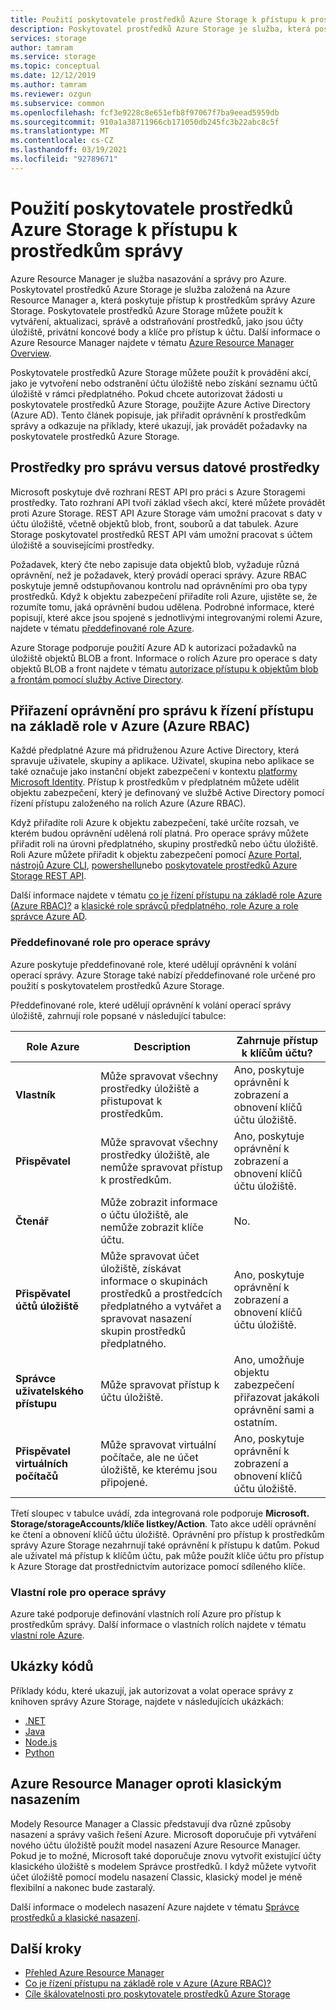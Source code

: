 ```yaml
---
title: Použití poskytovatele prostředků Azure Storage k přístupu k prostředkům správy
description: Poskytovatel prostředků Azure Storage je služba, která poskytuje přístup k prostředkům správy pro Azure Storage. Poskytovatele prostředků Azure Storage můžete použít k vytváření, aktualizaci, správě a odstraňování prostředků, jako jsou účty úložiště, privátní koncové body a klíče pro přístup k účtu.
services: storage
author: tamram
ms.service: storage
ms.topic: conceptual
ms.date: 12/12/2019
ms.author: tamram
ms.reviewer: ozgun
ms.subservice: common
ms.openlocfilehash: fcf3e9228c8e651efb8f97067f7ba9eead5959db
ms.sourcegitcommit: 910a1a38711966cb171050db245fc3b22abc8c5f
ms.translationtype: MT
ms.contentlocale: cs-CZ
ms.lasthandoff: 03/19/2021
ms.locfileid: "92789671"
---
```

# <a name="use-the-azure-storage-resource-provider-to-access-management-resources"></a>Použití poskytovatele prostředků Azure Storage k přístupu k prostředkům správy

Azure Resource Manager je služba nasazování a správy pro Azure. Poskytovatel prostředků Azure Storage je služba založená na Azure Resource Manager a, která poskytuje přístup k prostředkům správy Azure Storage. Poskytovatele prostředků Azure Storage můžete použít k vytváření, aktualizaci, správě a odstraňování prostředků, jako jsou účty úložiště, privátní koncové body a klíče pro přístup k účtu. Další informace o Azure Resource Manager najdete v tématu [Azure Resource Manager Overview](../../azure-resource-manager/management/overview.md).

Poskytovatele prostředků Azure Storage můžete použít k provádění akcí, jako je vytvoření nebo odstranění účtu úložiště nebo získání seznamu účtů úložiště v rámci předplatného. Pokud chcete autorizovat žádosti u poskytovatele prostředků Azure Storage, použijte Azure Active Directory (Azure AD). Tento článek popisuje, jak přiřadit oprávnění k prostředkům správy a odkazuje na příklady, které ukazují, jak provádět požadavky na poskytovatele prostředků Azure Storage.

## <a name="management-resources-versus-data-resources"></a>Prostředky pro správu versus datové prostředky

Microsoft poskytuje dvě rozhraní REST API pro práci s Azure Storagemi prostředky. Tato rozhraní API tvoří základ všech akcí, které můžete provádět proti Azure Storage. REST API Azure Storage vám umožní pracovat s daty v účtu úložiště, včetně objektů blob, front, souborů a dat tabulek. Azure Storage poskytovatel prostředků REST API vám umožní pracovat s účtem úložiště a souvisejícími prostředky.

Požadavek, který čte nebo zapisuje data objektů blob, vyžaduje různá oprávnění, než je požadavek, který provádí operaci správy. Azure RBAC poskytuje jemně odstupňovanou kontrolu nad oprávněními pro oba typy prostředků. Když k objektu zabezpečení přiřadíte roli Azure, ujistěte se, že rozumíte tomu, jaká oprávnění budou udělena. Podrobné informace, které popisují, které akce jsou spojené s jednotlivými integrovanými rolemi Azure, najdete v tématu [předdefinované role Azure](../../role-based-access-control/built-in-roles.md).

Azure Storage podporuje použití Azure AD k autorizaci požadavků na úložiště objektů BLOB a front. Informace o rolích Azure pro operace s daty objektů BLOB a front najdete v tématu [autorizace přístupu k objektům blob a frontám pomocí služby Active Directory](storage-auth-aad.md).

## <a name="assign-management-permissions-with-azure-role-based-access-control-azure-rbac"></a>Přiřazení oprávnění pro správu k řízení přístupu na základě role v Azure (Azure RBAC)

Každé předplatné Azure má přidruženou Azure Active Directory, která spravuje uživatele, skupiny a aplikace. Uživatel, skupina nebo aplikace se také označuje jako instanční objekt zabezpečení v kontextu [platformy Microsoft Identity](../../active-directory/develop/index.yml). Přístup k prostředkům v předplatném můžete udělit objektu zabezpečení, který je definovaný ve službě Active Directory pomocí řízení přístupu založeného na rolích Azure (Azure RBAC).

Když přiřadíte roli Azure k objektu zabezpečení, také určíte rozsah, ve kterém budou oprávnění udělená rolí platná. Pro operace správy můžete přiřadit roli na úrovni předplatného, skupiny prostředků nebo účtu úložiště. Roli Azure můžete přiřadit k objektu zabezpečení pomocí [Azure Portal](https://portal.azure.com/), [nástrojů Azure CLI](/cli/azure/install-classic-cli), [powershellu](/powershell/azure/)nebo [poskytovatele prostředků Azure Storage REST API](/rest/api/storagerp).

Další informace najdete v tématu [co je řízení přístupu na základě role Azure (Azure RBAC)?](../../role-based-access-control/overview.md) a [klasické role správců předplatného, role Azure a role správce Azure AD](../../role-based-access-control/rbac-and-directory-admin-roles.md).

### <a name="built-in-roles-for-management-operations"></a>Předdefinované role pro operace správy

Azure poskytuje předdefinované role, které udělují oprávnění k volání operací správy. Azure Storage také nabízí předdefinované role určené pro použití s poskytovatelem prostředků Azure Storage.

Předdefinované role, které udělují oprávnění k volání operací správy úložiště, zahrnují role popsané v následující tabulce:

|    Role Azure    |    Description    |    Zahrnuje přístup k klíčům účtu?    |
|---------------------------------|------------------------------------------------------------------------------------------------------------------------------------------------------------------------|---------------------------------------------------------------------------------------|
| **Vlastník** | Může spravovat všechny prostředky úložiště a přistupovat k prostředkům.  | Ano, poskytuje oprávnění k zobrazení a obnovení klíčů účtu úložiště. |
| **Přispěvatel**  | Může spravovat všechny prostředky úložiště, ale nemůže spravovat přístup k prostředkům. | Ano, poskytuje oprávnění k zobrazení a obnovení klíčů účtu úložiště. |
| **Čtenář** | Může zobrazit informace o účtu úložiště, ale nemůže zobrazit klíče účtu. | No. |
| **Přispěvatel účtů úložiště** | Může spravovat účet úložiště, získávat informace o skupinách prostředků a prostředcích předplatného a vytvářet a spravovat nasazení skupin prostředků předplatného. | Ano, poskytuje oprávnění k zobrazení a obnovení klíčů účtu úložiště. |
| **Správce uživatelského přístupu** | Může spravovat přístup k účtu úložiště.   | Ano, umožňuje objektu zabezpečení přiřazovat jakákoli oprávnění sami a ostatním. |
| **Přispěvatel virtuálních počítačů** | Může spravovat virtuální počítače, ale ne účet úložiště, ke kterému jsou připojené.   | Ano, poskytuje oprávnění k zobrazení a obnovení klíčů účtu úložiště. |

Třetí sloupec v tabulce uvádí, zda integrovaná role podporuje **Microsoft. Storage/storageAccounts/klíče listkey/Action**. Tato akce udělí oprávnění ke čtení a obnovení klíčů účtu úložiště. Oprávnění pro přístup k prostředkům správy Azure Storage nezahrnují také oprávnění k přístupu k datům. Pokud ale uživatel má přístup k klíčům účtu, pak může použít klíče účtu pro přístup k Azure Storage dat prostřednictvím autorizace pomocí sdíleného klíče.

### <a name="custom-roles-for-management-operations"></a>Vlastní role pro operace správy

Azure také podporuje definování vlastních rolí Azure pro přístup k prostředkům správy. Další informace o vlastních rolích najdete v tématu [vlastní role Azure](../../role-based-access-control/custom-roles.md).

## <a name="code-samples"></a>Ukázky kódů

Příklady kódu, které ukazují, jak autorizovat a volat operace správy z knihoven správy Azure Storage, najdete v následujících ukázkách:

- [.NET](https://github.com/Azure-Samples/storage-dotnet-resource-provider-getting-started)
- [Java](https://github.com/Azure-Samples/storage-java-manage-storage-accounts)
- [Node.js](https://github.com/Azure-Samples/storage-node-resource-provider-getting-started)
- [Python](https://github.com/Azure-Samples/storage-python-manage)

## <a name="azure-resource-manager-versus-classic-deployments"></a>Azure Resource Manager oproti klasickým nasazením

Modely Resource Manager a Classic představují dva různé způsoby nasazení a správy vašich řešení Azure. Microsoft doporučuje při vytváření nového účtu úložiště použít model nasazení Azure Resource Manager. Pokud je to možné, Microsoft také doporučuje znovu vytvořit existující účty klasického úložiště s modelem Správce prostředků. I když můžete vytvořit účet úložiště pomocí modelu nasazení Classic, klasický model je méně flexibilní a nakonec bude zastaralý.

Další informace o modelech nasazení Azure najdete v tématu [Správce prostředků a klasické nasazení](../../azure-resource-manager/management/deployment-models.md).

## <a name="next-steps"></a>Další kroky

- [Přehled Azure Resource Manager](../../azure-resource-manager/management/overview.md)
- [Co je řízení přístupu na základě role v Azure (Azure RBAC)?](../../role-based-access-control/overview.md)
- [Cíle škálovatelnosti pro poskytovatele prostředků Azure Storage](scalability-targets-resource-provider.md)